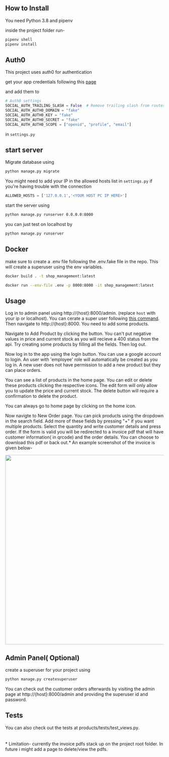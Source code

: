 ## How to Install

You need Python 3.8 and pipenv

inside the project folder run-

```bash
pipenv shell
pipenv install
```

## Auth0

This project uses auth0 for authentication

get your app credentials following this [page](https://auth0.com/docs/quickstart/webapp/django/01-login#configure-auth0)

and add them to

```python
# Auth0 settings
SOCIAL_AUTH_TRAILING_SLASH = False  # Remove trailing slash from routes
SOCIAL_AUTH_AUTH0_DOMAIN = "fake"
SOCIAL_AUTH_AUTH0_KEY = "fake"
SOCIAL_AUTH_AUTH0_SECRET = "fake"
SOCIAL_AUTH_AUTH0_SCOPE = ["openid", "profile", "email"]
```

in `settings.py`

## start server

Migrate database using

```bash
python manage.py migrate
```

You might need to add your IP in the allowed hosts list in `settings.py` if you're having trouble with the connection

```python
ALLOWED_HOSTS = ['127.0.0.1','<YOUR HOST PC IP HERE>']
```

start the server using

```bash
python manage.py runserver 0.0.0.0:8000
```

you can just test on localhost by

```bash
python manage.py runserver
```

## Docker

make sure to create a .env file following the .env.fake file in the repo. This will create a superuser using the env variables.

```bash
docker build . -t shop_management:latest
```

```bash
docker run --env-file .env -p 8000:8000 -it shop_management:latest
```

## Usage

Log in to admin panel using http://{host}:8000/admin. (replace `host` with your ip or localhost). You can cerate a super user following [this command](#admin-panel-optional). Then navigate to http://{host}:8000. You need to add some products.

Navigate to Add Product by clicking the button. You can't put negative values in price and current stock as you will recieve a 400 status from the api. Try creating some products by filling all the fields. Then log out.

Now log in to the app using the login button. You can use a google account to login. An user with 'employee' role will automatically be created as you log in. A new user does not have permission to add a new product but they can place orders.

You can see a list of products in the home page. You can edit or delete these products clicking the respective icons. The edit form will only allow you to update the price and current stock. The delete button will require a confirmation to delete the product.

You can always go to home page by clicking on the home icon.

Now navigte to New Order page. You can pick products using the dropdown in the search field. Add more of these fields by pressing "+" if you want multiple products. Select the quantity and write customer details and press order. If the form is valid you will be redirected to a invoice pdf that will have customer information( in qrcode) and the order details. You can choose to download this pdf or back out.\*
An example screenshot of the invoice is given below-

<img height="600" src="https://raw.githubusercontent.com/aka-rabbi/shop_management/main/invoice.png">

## Admin Panel( Optional)

create a superuser for your project using

```bash
python manage.py createsuperuser
```

You can check out the customer orders afterwards by visiting the admin page at http://{host}:8000/admin and providing the superuser id and password.

## Tests

You can also check out the tests at products/tests/test_views.py.
\
\
\
\* Limitation- currently the invoice pdfs stack up on the project root folder. In future i might add a page to delete/view the pdfs.
